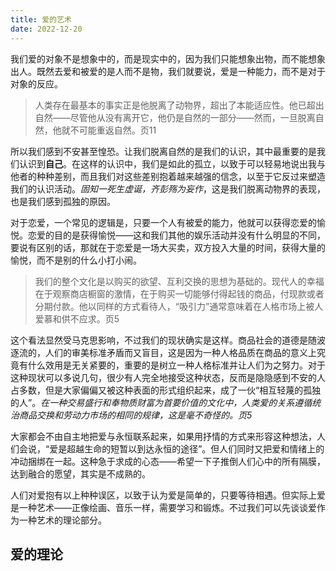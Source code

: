 ```yaml
---
title: 爱的艺术
date: 2022-12-20
---
```


<!--引文据上海译文出版社2018年版《爱的艺术》，刘福堂译本-->

我们爱的对象不是想象中的，而是现实中的，因为我们只能想象出物，而不能想象出人。既然去爱和被爱的是人而不是物，我们就要说，爱是一种能力，而不是对于对象的反应。

> 人类存在最基本的事实正是他脱离了动物界，超出了本能适应性。他已超出自然——尽管他从没有离开它，他仍是自然的一部分——然而，一旦脱离自然，他就不可能重返自然。页11

所以我们感到不安甚至惶恐。让我们脱离自然的是我们的认识，其中最重要的是我们认识到**自己**。在这样的认识中，我们是如此的孤立，以致于可以轻易地说出我与他者的种种差别，而且我们对这些差别抱着越来越强的信念，以至于它反过来塑造我们的认识活动。*固知一死生虚诞，齐彭殇为妄作*，这是我们脱离动物界的表现，也是我们感到孤独的原因。

对于恋爱，一个常见的逻辑是，只要一个人有被爱的能力，他就可以获得恋爱的愉悦。恋爱的目的是获得愉悦——这和我们其他的娱乐活动并没有什么明显的不同，要说有区别的话，那就在于恋爱是一场大买卖，双方投入大量的时间，获得大量的愉悦，而不是别的什么小打小闹。

> 我们的整个文化是以购买的欲望、互利交换的思想为基础的。现代人的幸福在于观察商店橱窗的激情，在于购买一切能够付得起钱的商品，付现款或者分期付款。他以同样的方式看待人，“吸引力”通常意味着在人格市场上被人爱慕和供不应求。页5

这个看法显然受马克思影响，不过我们的现状确实是这样。商品社会的道德是随波逐流的，人们的审美标准矛盾而又盲目，这是因为一种人格品质在商品的意义上究竟有什么效用是无关紧要的，重要的是树立一种人格标准并让人们为之努力。对于这种现状可以多说几句，很少有人完全地接受这种状态，反而是隐隐感到不安的人占多数，但是大家偏偏又被这种表面的形式组织起来，成了一伙“相互轻蔑的孤独的人”。*在一种交易盛行和奉物质财富为首要价值的文化中，人类爱的关系遵循统治商品交换和劳动力市场的相同的规律，这是毫不奇怪的。页5*

大家都会不由自主地把爱与永恒联系起来，如果用抒情的方式来形容这种想法，人们会说，“爱是超越生命的短暂以到达永恒的途径”。但人们同时又把爱和情绪上的冲动捆绑在一起。这种急于求成的心态——希望一下子推倒人们心中的所有隔膜，达到融合的愿望，其实是不成熟的。

人们对爱抱有以上种种误区，以致于认为爱是简单的，只要等待相遇。但实际上爱是一种艺术——正像绘画、音乐一样，需要学习和锻炼。不过我们可以先谈谈爱作为一种艺术的理论部分。

## 爱的理论

